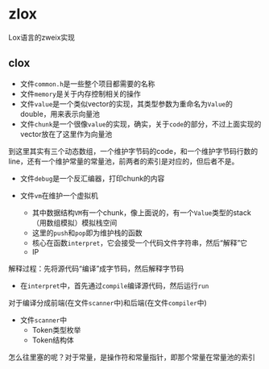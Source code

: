 # zlox
Lox语言的zweix实现

## clox

+ 文件`common.h`是一些整个项目都需要的名称
+ 文件`memory`是关于内存控制相关的操作
+ 文件`value`是一个类似vector的实现，其类型参数为重命名为`Value`的double，用来表示向量池
+ 文件`chunk`是一个很像`value`的实现，确实，关于`code`的部分，不过上面实现的vector放在了这里作为向量池

到这里其实有三个动态数组，一个维护字节码的code，和一个维护字节码行数的line，还有一个维护常量的常量池，前两者的索引是对应的，但后者不是。

+ 文件`debug`是一个反汇编器，打印chunk的内容

+ 文件`vm`在维护一个虚拟机
  + 其中数据结构`VM`有一个chunk，像上面说的，有一个`Value`类型的stack（用数组模拟）模拟栈空间
  + 这里的`push`和`pop`即为维护栈的函数
  + 核心在函数`interpret`，它会接受一个代码文件字符串，然后“解释”它
  + IP

解释过程：先将源代码“编译”成字节码，然后解释字节码

+ 在`interpret`中，首先通过`compile`编译源代码，然后运行`run`

对于编译分成前端(在文件`scanner`中)和后端(在文件`compiler`中)

+ 文件`scanner`中
  + Token类型枚举
  + Token结构体


怎么往里塞的呢？对于常量，是操作符和常量指针，即那个常量在常量池的索引

